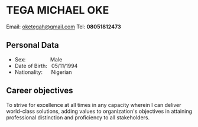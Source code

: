 TEGA MICHAEL OKE
=================
Email: [oketegah@gmail.com](mailto:oketegah@gmail.com)  Tel: **08051812473**

**Personal Data**
-----------------
- Sex: &nbsp;&nbsp;&nbsp;&nbsp;&nbsp;&nbsp;&nbsp;&nbsp;&nbsp;&nbsp;&nbsp;&nbsp;&nbsp;&nbsp;&nbsp;&nbsp;Male
- Date of Birth:&nbsp;&nbsp;&nbsp;05/11/1994
- Nationality:&nbsp;&nbsp;&nbsp;&nbsp;&nbsp;&nbsp;Nigerian

Career objectives
-----------------
To strive for excellence at all times in any capacity wherein I can deliver world-class solutions, adding values to
organization&#39;s objectives in attaining professional distinction and proficiency to all 
stakeholders.  

